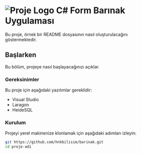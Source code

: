 # ![Proje Logo ](https://www.tasarimkodlama.com/wp-content/uploads/2019/11/logo-1-3.png) C# Form Barınak Uygulaması

Bu proje, örnek bir README dosyasının nasıl oluşturulacağını göstermektedir.

## Başlarken

Bu bölüm, projeye nasıl başlayacağınızı açıklar.

### Gereksinimler

Bu proje için aşağıdaki yazılımlar gereklidir:
- Visual Studio
- Laragon
- HeideSQL

### Kurulum

Projeyi yerel makinenize klonlamak için aşağıdaki adımları izleyin:

```bash
git https://github.com/hnkbilisim/barinak.git
cd proje-adi
